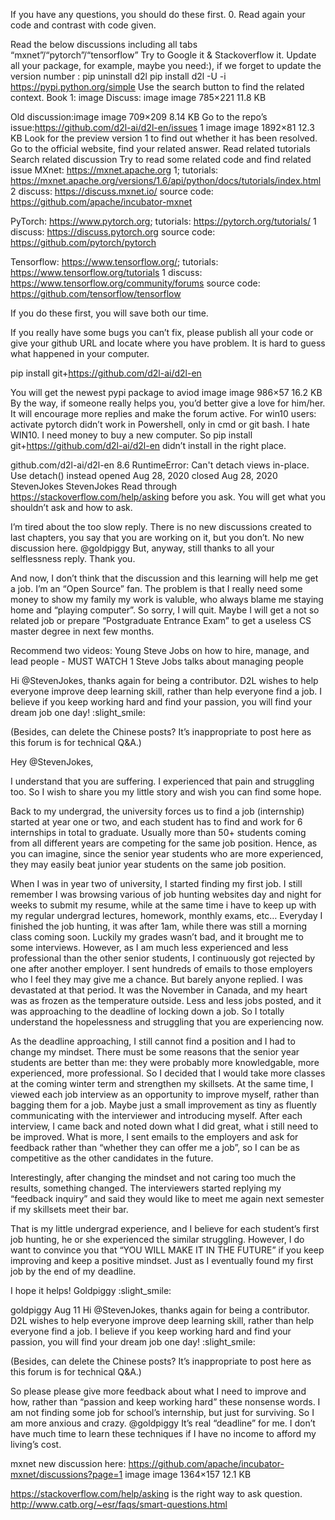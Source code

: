 

<!--
 * @version:
 * @Author:  StevenJokess https://github.com/StevenJokess
 * @Date: 2020-09-13 18:56:01
 * @LastEditors:  StevenJokess https://github.com/StevenJokess
 * @LastEditTime: 2020-09-13 18:57:16
 * @Description:https://discuss.d2l.ai/t/do-these-before-you-ask/540
 * @TODO::
 * @Reference:
-->

If you have any questions, you should do these first.
0. Read again your code and contrast with code given.

Read the below discussions including all tabs “mxnet”/“pytorch”/“tensorflow”
Try to Google it & Stackoverflow it.
Update all your package, for example,
maybe you need:), if we forget to update the version number : pip uninstall d2l
pip install d2l -U -i https://pypi.python.org/simple
Use the search button to find the related context.
Book 1:
image
Discuss:
image
image
785×221 11.8 KB

Old discussion:image
image
709×209 8.14 KB
Go to the repo’s issue:https://github.com/d2l-ai/d2l-en/issues 1 image
image
1892×81 12.3 KB
Look for the preview version 1 to find out whether it has been resolved.
Go to the official website, find your related answer.
Read related tutorials
Search related discussion
Try to read some related code and find related issue
MXnet: https://mxnet.apache.org 1;
tutorials: https://mxnet.apache.org/versions/1.6/api/python/docs/tutorials/index.html 2
discuss: https://discuss.mxnet.io/
source code: https://github.com/apache/incubator-mxnet

PyTorch: https://www.pytorch.org;
tutorials: https://pytorch.org/tutorials/ 1
discuss: https://discuss.pytorch.org
source code: https://github.com/pytorch/pytorch

Tensorflow: https://www.tensorflow.org/;
tutorials: https://www.tensorflow.org/tutorials 1
discuss: https://www.tensorflow.org/community/forums
source code: https://github.com/tensorflow/tensorflow

If you do these first, you will save both our time.

If you really have some bugs you can’t fix, please publish all your code or give your github URL and locate where you have problem.
It is hard to guess what happened in your computer.

pip install git+https://github.com/d2l-ai/d2l-en

You will get the newest pypi package to aviod
image
image
986×57 16.2 KB
By the way, if someone really helps you, you’d better give a love for him/her. It will encourage more replies and make the forum active.
For win10 users:
activate pytorch
didn’t work in Powershell, only in cmd or git bash.
I hate WIN10. I need money to buy a new computer.
So pip install git+https://github.com/d2l-ai/d2l-en didn’t install in the right place.

github.com/d2l-ai/d2l-en
8.6 RuntimeError: Can't detach views in-place. Use detach() instead
opened  Aug 28, 2020
closed  Aug 28, 2020
StevenJokes StevenJokes
Read through https://stackoverflow.com/help/asking before you ask.
You will get what you shouldn’t ask and how to ask.

I’m tired about the too slow reply. There is no new discussions created to last chapters, you say that you are working on it, but you don’t. No new discussion here. @goldpiggy
But, anyway, still thanks to all your selflessness reply. Thank you.

And now, I don’t think that the discussion and this learning will help me get a job.
I’m an “Open Source” fan. The problem is that I really need some money to show my family my work is valuble, who always blame me staying home and “playing computer”.
So sorry, I will quit. Maybe I will get a not so related job or prepare “Postgraduate Entrance Exam” to get a useless CS master degree in next few months.

Recommend two videos:
Young Steve Jobs on how to hire, manage, and lead people - MUST WATCH 1
Steve Jobs talks about managing people

Hi @StevenJokes, thanks again for being a contributor. D2L wishes to help everyone improve deep learning skill, rather than help everyone find a job. I believe if you keep working hard and find your passion, you will find your dream job one day! :slight_smile:

(Besides, can delete the Chinese posts? It’s inappropriate to post here as this forum is for technical Q&A.)

Hey @StevenJokes,

I understand that you are suffering. I experienced that pain and struggling too. So I wish to share you my little story and wish you can find some hope.

Back to my undergrad, the university forces us to find a job (internship) started at year one or two, and each student has to find and work for 6 internships in total to graduate. Usually more than 50+ students coming from all different years are competing for the same job position. Hence, as you can imagine, since the senior year students who are more experienced, they may easily beat junior year students on the same job position.

When I was in year two of university, I started finding my first job. I still remember I was browsing various of job hunting websites day and night for weeks to submit my resume, while at the same time i have to keep up with my regular undergrad lectures, homework, monthly exams, etc… Everyday I finished the job hunting, it was after 1am, while there was still a morning class coming soon. Luckily my grades wasn’t bad, and it brought me to some interviews. However, as I am much less experienced and less professional than the other senior students, I continuously got rejected by one after another employer. I sent hundreds of emails to those employers who I feel they may give me a chance. But barely anyone replied. I was devastated at that period. It was the November in Canada, and my heart was as frozen as the temperature outside. Less and less jobs posted, and it was approaching to the deadline of locking down a job. So I totally understand the hopelessness and struggling that you are experiencing now.

As the deadline approaching, I still cannot find a position and I had to change my mindset. There must be some reasons that the senior year students are better than me: they were probably more knowledgable, more experienced, more professional. So I decided that I would take more classes at the coming winter term and strengthen my skillsets. At the same time, I viewed each job interview as an opportunity to improve myself, rather than bagging them for a job. Maybe just a small improvement as tiny as fluently communicating with the interviewer and introducing myself. After each interview, I came back and noted down what I did great, what i still need to be improved. What is more, I sent emails to the employers and ask for feedback rather than “whether they can offer me a job”, so I can be as competitive as the other candidates in the future.

Interestingly, after changing the mindset and not caring too much the results, something changed. The interviewers started replying my “feedback inquiry” and said they would like to meet me again next semester if my skillsets meet their bar.

That is my little undergrad experience, and I believe for each student’s first job hunting, he or she experienced the similar struggling. However, I do want to convince you that “YOU WILL MAKE IT IN THE FUTURE” if you keep improving and keep a positive mindset. Just as I eventually found my first job by the end of my deadline.

I hope it helps!
Goldpiggy :slight_smile:






goldpiggy
Aug 11
Hi @StevenJokes, thanks again for being a contributor. D2L wishes to help everyone improve deep learning skill, rather than help everyone find a job. I believe if you keep working hard and find your passion, you will find your dream job one day! :slight_smile:

(Besides, can delete the Chinese posts? It’s inappropriate to post here as this forum is for technical Q&A.)


So please please give more feedback about what I need to improve and how, rather than “passion and keep working hard” these nonsense words. I am not finding some job for school’s internship, but just for surviving. So I am more anxious and crazy. @goldpiggy
It’s real “deadline” for me. I don’t have much time to learn these techniques if I have no income to afford my living’s cost.


mxnet new discussion here: https://github.com/apache/incubator-mxnet/discussions?page=1
image
image
1364×157 12.1 KB

https://stackoverflow.com/help/asking is the right way to ask question.
http://www.catb.org/~esr/faqs/smart-questions.html
